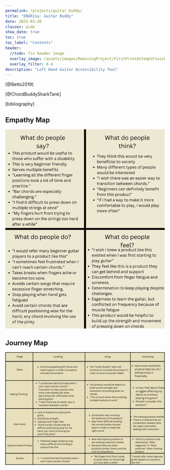 ```yaml
---
permalink: /projects/guitar_buddy/
title: "ENGR11a: Guitar Buddy"
date: 2025-03-26
classes: wide
show_date: true
toc: true
toc_label: "Contents"
header:
  //todo: fix header image
  overlay_image: /assets/images/RemixingProject/FirstPrintAttemptFinish.jpg
  overlay_filter: 0.4
description: "Left Hand Guitar Accessibility Tool"
---
```


[@Betts2019]

[@ChordBuddySharkTank]

[bibliography]

## Empathy Map
![Empathy Map](../assets/images/guitarBuddy/EmpathyMap.png)

## Journey Map
![Journey Map](../assets/images/guitarBuddy/JourneyMap.png)